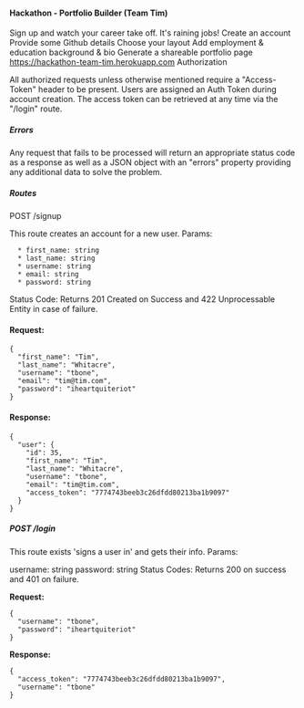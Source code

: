 #### Hackathon - Portfolio Builder (Team Tim)

Sign up and watch your career take off. It's raining jobs!
Create an account
Provide some Github details
Choose your layout
Add employment & education background & bio
Generate a shareable portfolio page
https://hackathon-team-tim.herokuapp.com
Authorization

All authorized requests unless otherwise mentioned require a "Access-Token" header to be present. Users are assigned an Auth Token during account creation. The access token can be retrieved at any time via the "/login" route.

##### Errors

Any request that fails to be processed will return an appropriate status code as a response as well as a JSON object with an "errors" property providing any additional data to solve the problem.

##### Routes

POST /signup

This route creates an account for a new user.
Params:

```
  * first_name: string
  * last_name: string
  * username: string
  * email: string
  * password: string
```

Status Code: Returns 201 Created on Success and 422 Unprocessable Entity in case of failure.


#### Request:
```
{
  "first_name": "Tim",
  "last_name": "Whitacre",
  "username": "tbone",
  "email": "tim@tim.com",
  "password": "iheartquiteriot"
}
```

#### Response:
```
{
  "user": {
    "id": 35,
    "first_name": "Tim",
    "last_name": "Whitacre",
    "username": "tbone",
    "email": "tim@tim.com",
    "access_token": "7774743beeb3c26dfdd80213ba1b9097"
  }
}
```

##### POST /login

This route exists 'signs a user in' and gets their info.
Params:

username: string
password: string
Status Codes: Returns 200 on success and 401 on failure.

**Request:**
```
{
  "username": "tbone",
  "password": "iheartquiteriot"
}
```
**Response:**
```
{
  "access_token": "7774743beeb3c26dfdd80213ba1b9097",
  "username": "tbone"
}
```